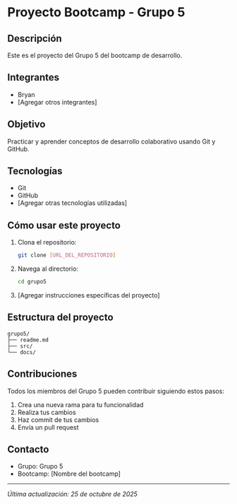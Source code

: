# Proyecto Bootcamp - Grupo 5

## Descripción
Este es el proyecto del Grupo 5 del bootcamp de desarrollo.

## Integrantes
- Bryan
- [Agregar otros integrantes]

## Objetivo
Practicar y aprender conceptos de desarrollo colaborativo usando Git y GitHub.

## Tecnologías
- Git
- GitHub
- [Agregar otras tecnologías utilizadas]

## Cómo usar este proyecto

1. Clona el repositorio:
   ```bash
   git clone [URL_DEL_REPOSITORIO]
   ```

2. Navega al directorio:
   ```bash
   cd grupo5
   ```

3. [Agregar instrucciones específicas del proyecto]

## Estructura del proyecto
```
grupo5/
├── readme.md
├── src/
└── docs/
```

## Contribuciones
Todos los miembros del Grupo 5 pueden contribuir siguiendo estos pasos:

1. Crea una nueva rama para tu funcionalidad
2. Realiza tus cambios
3. Haz commit de tus cambios
4. Envía un pull request

## Contacto
- Grupo: Grupo 5
- Bootcamp: [Nombre del bootcamp]

---
*Última actualización: 25 de octubre de 2025*